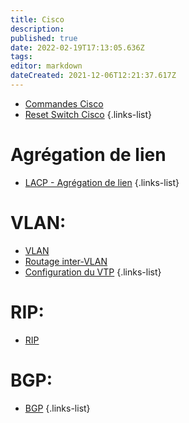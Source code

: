```yaml
---
title: Cisco
description: 
published: true
date: 2022-02-19T17:13:05.636Z
tags: 
editor: markdown
dateCreated: 2021-12-06T12:21:37.617Z
---
```


- [Commandes Cisco](/Cisco/Commandes)
- [Reset Switch Cisco](/Cisco/Reset-Switch)
{.links-list}

# Agrégation de lien
- [LACP - Agrégation de lien](/Cisco/LACP)
{.links-list}

# VLAN:
- [VLAN](/Cisco/VLAN)
- [Routage inter-VLAN](/Cisco/Routage-InterVLAN)
- [Configuration du VTP](/Cisco/VTP)
{.links-list}

# RIP:
- [RIP](/Cisco/RIP)


# BGP:
- [BGP](/Cisco/BGP)
{.links-list}